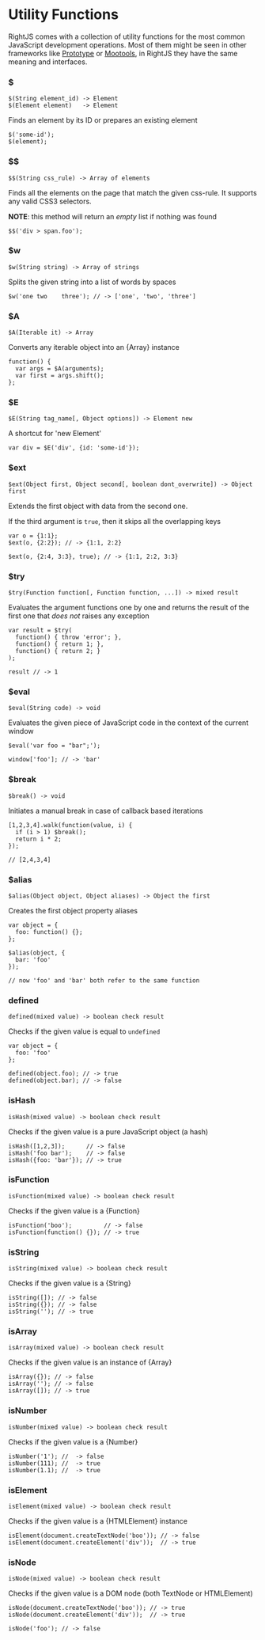 # Utility Functions

RightJS comes with a collection of utility functions for the most common
JavaScript development operations. Most of them might be seen in other
frameworks like [Prototype](http://prototypejs.org) or
[Mootools](http://mootools.net), in RightJS they have the same meaning and 
interfaces.

### $

    $(String element_id) -> Element
    $(Element element)   -> Element

Finds an element by its ID or prepares an existing element

    $('some-id');
    $(element);


### $$

    $$(String css_rule) -> Array of elements

Finds all the elements on the page that match the given css-rule. It supports
any valid CSS3 selectors.

__NOTE__: this method will return an _empty_ list if nothing was found

    $$('div > span.foo');


### $w

    $w(String string) -> Array of strings

Splits the given string into a list of words by spaces

    $w('one two    three'); // -> ['one', 'two', 'three']


### $A

    $A(Iterable it) -> Array

Converts any iterable object into an {Array} instance

    function() {
      var args = $A(arguments);
      var first = args.shift();
    };


### $E

    $E(String tag_name[, Object options]) -> Element new

A shortcut for 'new Element'

    var div = $E('div', {id: 'some-id'});


### $ext

    $ext(Object first, Object second[, boolean dont_overwrite]) -> Object first

Extends the first object with data from the second one.
  
If the third argument is `true`, then it skips all the overlapping keys

    var o = {1:1};
    $ext(o, {2:2}); // -> {1:1, 2:2}
    
    $ext(o, {2:4, 3:3}, true); // -> {1:1, 2:2, 3:3}


### $try

    $try(Function function[, Function function, ...]) -> mixed result

Evaluates the argument functions one by one and returns the result of the 
first one that _does not_ raises any exception

    var result = $try(
      function() { throw 'error'; },
      function() { return 1; },
      function() { return 2; }
    );
    
    result // -> 1


### $eval

    $eval(String code) -> void

Evaluates the given piece of JavaScript code in the context of the current 
window

    $eval('var foo = "bar";');
    
    window['foo']; // -> 'bar'


### $break

    $break() -> void

Initiates a manual break in case of callback based iterations

    [1,2,3,4].walk(function(value, i) {
      if (i > 1) $break();
      return i * 2;
    });
    
    // [2,4,3,4]


### $alias

    $alias(Object object, Object aliases) -> Object the first

Creates the first object property aliases

    var object = {
      foo: function() {};
    };
    
    $alias(object, {
      bar: 'foo'
    });
    
    // now 'foo' and 'bar' both refer to the same function


### defined

    defined(mixed value) -> boolean check result

Checks if the given value is equal to `undefined`

    var object = {
      foo: 'foo'
    };
    
    defined(object.foo); // -> true
    defined(object.bar); // -> false


### isHash

    isHash(mixed value) -> boolean check result

Checks if the given value is a pure JavaScript object (a hash)

    isHash([1,2,3]);      // -> false
    isHash('foo bar');    // -> false
    isHash({foo: 'bar'}); // -> true



### isFunction

    isFunction(mixed value) -> boolean check result

Checks if the given value is a {Function}

    isFunction('boo');         // -> false
    isFunction(function() {}); // -> true



### isString

    isString(mixed value) -> boolean check result

Checks if the given value is a {String}

    isString([]); // -> false
    isString({}); // -> false
    isString(''); // -> true


### isArray

    isArray(mixed value) -> boolean check result

Checks if the given value is an instance of {Array}

    isArray({}); // -> false
    isArray(''); // -> false
    isArray([]); // -> true


### isNumber

    isNumber(mixed value) -> boolean check result

Checks if the given value is a {Number}

    isNumber('1'); //  -> false
    isNumber(111); //  -> true
    isNumber(1.1); //  -> true
  


### isElement

    isElement(mixed value) -> boolean check result

Checks if the given value is a {HTMLElement} instance

    isElement(document.createTextNode('boo')); // -> false
    isElement(document.createElement('div'));  // -> true


### isNode

    isNode(mixed value) -> boolean check result

Checks if the given value is a DOM node (both TextNode or HTMLElement)

    isNode(document.createTextNode('boo')); // -> true
    isNode(document.createElement('div'));  // -> true
    
    isNode('foo'); // -> false

